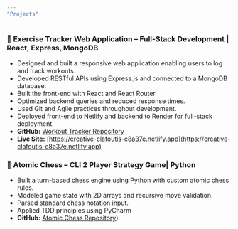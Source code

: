 ```yaml
---
"Projects"
---
```



### 🔹 Exercise Tracker Web Application – Full-Stack Development | React, Express, MongoDB
- Designed and built a responsive web application enabling users to log and track workouts.
- Developed RESTful APIs using Express.js and connected to a MongoDB database.
- Built the front-end with React and React Router.
- Optimized backend queries and reduced response times.
- Used Git and Agile practices throughout development.
- Deployed front-end to Netlify and backend to Render for full-stack deployment.
- **GitHub:** [Workout Tracker Repository](https://github.com/Ronniekev/workout-tracker.git)
- **Live Site:** [https://creative-clafoutis-c8a37e.netlify.app](https://creative-clafoutis-c8a37e.netlify.app)

### 🔹 Atomic Chess – CLI 2 Player Strategy Game| Python
- Built a turn-based chess engine using Python with custom atomic chess rules.
- Modeled game state with 2D arrays and recursive move validation.
- Parsed standard chess notation input.
- Applied TDD principles using PyCharm
- **GitHub:** [Atomic Chess Repository](https://github.com/Ronniekev/atomic-chess.git))
